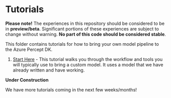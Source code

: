 # Tutorials

**Please note!** The experiences in this repository should be considered to be in **preview/beta**.
Significant portions of these experiences are subject to change without warning. **No part of this code should be considered stable**.

This folder contains tutorials for how to bring your own model pipeline to the Azure Percept DK.

1. [Start Here](banana-unet-tutorial/banana-unet-tutorial.md) - This tutorial walks you through the workflow and tools you will typically use to
   bring a custom model. It uses a model that we have already written and have working.

**Under Construction**

We have more tutorials coming in the next few weeks/months!